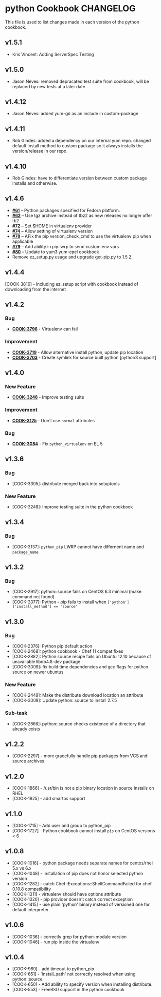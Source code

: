 python Cookbook CHANGELOG
=========================
This file is used to list changes made in each version of the python cookbook.

v1.5.1
------
- Kris Vincent: Adding ServerSpec Testing

v1.5.0
-----
- Jason Neves: removed depracated test suite from cookbook, will be replaced by new tests at a later date

v1.4.12
-----
- Jason Neves: added yum-gd as an include in custom-package

v1.4.11
------

- Rob Gindes: added a dependency on our internal yum repo. changed default install method to custom package so it always installs the version/release in our repo.

v1.4.10
------

- Rob Gindes: have to differentiate version between custom package installs and otherwise.

v1.4.6
------

- **[#61](https://github.com/poise/python/pull/61)** – Python packages specified for Fedora platform.
- **[#62](https://github.com/poise/python/pull/62)** – Use tgz archive instead of tbz2 as new releases no longer offer tb2
- **[#72](https://github.com/poise/python/pull/72)** – Set $HOME in virtualenv provider
- **[#74](https://github.com/poise/python/pull/74)** – Allow setting of virtualenv version
- **[#78](https://github.com/poise/python/pull/78)** – AFix the pip version_check_cmd to use the virtualenv pip when applicable
- **[#79](https://github.com/poise/python/pull/79)** – Add ability in pip lwrp to send custom env vars
- **[#80](https://github.com/poise/python/pull/80)** – Update to yum3 yum-epel cookbook
- Remove ez_setup.py usage and upgrade get-pip.py to 1.5.2.

v1.4.4
------
[COOK-3816] - Including ez_setup script with cookbook instead of downloading from the internet


v1.4.2
------
### Bug
- **[COOK-3796](https://tickets.opscode.com/browse/COOK-3796)** - Virtualenv can fail

### Improvement
- **[COOK-3719](https://tickets.opscode.com/browse/COOK-3719)** - Allow alternative install python, update pip location
- **[COOK-3703](https://tickets.opscode.com/browse/COOK-3703)** - Create symlink for source built python [python3 support]


v1.4.0
------
### New Feature
- **[COOK-3248](https://tickets.opscode.com/browse/COOK-3248)** - Improve testing suite

### Improvement
- **[COOK-3125](https://tickets.opscode.com/browse/COOK-3125)** - Don't use `normal` attributes

### Bug
- **[COOK-3084](https://tickets.opscode.com/browse/COOK-3084)** - Fix `python_virtualenv` on EL 5

v1.3.6
------
### Bug
- [COOK-3305]: distribute merged back into setuptools

### New Feature
- [COOK-3248]: Improve testing suite in the python cookbook

v1.3.4
------
### Bug
- [COOK-3137]: `python_pip` LWRP cannot have differnent name and `package_name`

v1.3.2
------
### Bug
- [COOK-2917]: python::source fails on CentOS 6.3 minimal (make: command not found)
- [COOK-3077]: Python - pip fails to install when `['python']['install_method'] == 'source'`

v1.3.0
------
### Bug
- [COOK-2376]: Python pip default action
- [COOK-2468]: python cookbook - Chef 11 compat fixes
- [COOK-2882]: Python source recipe fails on Ubuntu 12.10 because of unavailable libdb4.8-dev package
- [COOK-3009]: fix build time dependencies and gcc flags for python source on newer ubuntus

### New Feature
- [COOK-2449]: Make the distribute download location an attribute
- [COOK-3008]: Update python::source to install 2.7.5

### Sub-task
- [COOK-2866]: python::source checks existence of a directory that already exists

v1.2.2
------
- [COOK-2297] - more gracefully handle pip packages from VCS and source archives

v1.2.0
------
- [COOK-1866] - /usr/bin is not a pip binary location in source installs on RHEL
- [COOK-1925] - add smartos support

v1.1.0
------
- [COOK-1715] - Add user and group to python_pip
- [COOK-1727] - Python cookbook cannot install `pip` on CentOS versions < 6

v1.0.8
------
- [COOK-1016] - python package needs separate names for centos/rhel 5.x vs 6.x
- [COOK-1048] - installation of pip does not honor selected python version
- [COOK-1282] - catch Chef::Exceptions::ShellCommandFailed for chef 0.10.8 compatibility
- [COOK-1311] - virtualenv should have options attribute
- [COOK-1320] - pip provider doesn't catch correct exception
- [COOK-1415] - use plain 'python' binary instead of versioned one for default interpreter

v1.0.6
------
- [COOK-1036] - correctly grep for python-module version
- [COOK-1046] - run pip inside the virtualenv

v1.0.4
------
- [COOK-960] - add timeout to python_pip
- [COOK-651] - 'install_path' not correctly resolved when using python::source
- [COOK-650] - Add ability to specify version when installing distribute.
- [COOK-553] - FreeBSD support in the python cookbook
